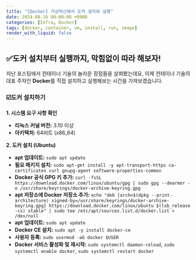 ```yaml
---
title: "[Docker] 가상머신에서 도커 설치와 실행"
date: 2024-08-16 00:00:00 +0900
categories: [Infra, Docker]
tags: [docker, container, vm, install, run, image]
render_with_liquid: false
---
```


## ✅도커 설치부터 실행까지, 막힘없이 따라 해보자!

지난 포스팅에서 컨테이너 기술의 놀라운 장점들을 살펴봤는데요, 이제 컨테이너 기술의 대표 주자인 **Docker**를 직접 설치하고 실행해보는 시간을 가져보겠습니다.

### ☑️도커 설치하기

**1. 시스템 요구 사항 확인**

- **리눅스 커널 버전:** 3.10 이상
- **아키텍처:** 64비트 (x86_64)

**2. 도커 설치 (Ubuntu)**

- **apt 업데이트:** `sudo apt update`
- **필요 패키지 설치:** `sudo apt-get install -y apt-transport-https ca-certificates curl gnupg-agent software-properties-common`
- **Docker 공식 GPG 키 추가:** `curl -fsSL https://download.docker.com/linux/ubuntu/gpg | sudo gpg --dearmor -o /usr/share/keyrings/docker-archive-keyring.gpg`
- **apt 저장소에 Docker 저장소 추가:** `echo "deb [arch=$(dpkg --print-architecture) signed-by=/usr/share/keyrings/docker-archive-keyring.gpg] https://download.docker.com/linux/ubuntu $(lsb_release -cs) stable" | sudo tee /etc/apt/sources.list.d/docker.list > /dev/null`
- **apt 업데이트:** `sudo apt update`
- **Docker CE 설치:** `sudo apt -y install docker-ce`
- **사용자 등록:** `sudo usermod -aG docker $USER`
- **Docker 서비스 활성화 및 재시작:** `sudo systemctl daemon-reload`, `sudo systemctl enable docker`, `sudo systemctl restart docker`

**3. 도커 설치 (CentOS)**

- **Docker 저장소 추가:** `yum-config-manager --add-repo https://download.docker.com/linux/centos/docker-ce.repo`
- **Docker CE 설치 및 업데이트:** `yum -y install docker-ce && yum -y update`
- **Docker 서비스 활성화 및 시작:** `systemctl daemon-reload`, `systemctl enable --now docker`, `systemctl start docker`

**4. 기타 설치 방법**

- **셸 스크립트를 이용한 자동 설치:** `curl -fsSL https://get.docker.com -o get-docker.sh && sudo sh get-docker.sh`
- **수동 설치:** Docker 공식 문서를 참고하여 필요한 패키지를 직접 다운로드하고 설치할 수 있습니다.

### ☑️도커 실행하고 이미지 가져오기

**1. 도커 정보 확인:**

- `docker info` 명령을 사용하여 설치된 Docker의 정보를 확인합니다.

**2. 도커 이미지 가져오기 (Pull)**

- `docker pull [이미지 이름]:[태그]` 명령을 사용하여 Docker Hub에서 원하는 이미지를 가져옵니다.
- 예시: `docker pull centos:7`, `docker pull ubuntu:16.04`

**3. 도커 컨테이너 실행 (Run)**

- `docker run [옵션] [이미지 이름]:[태그] [명령어]` 명령을 사용하여 컨테이너를 실행합니다.
- 자주 사용되는 옵션:
    - `it`: 컨테이너에 인터랙티브 터미널 연결
    - `-name`: 컨테이너 이름 지정
    - `d`: 백그라운드 실행
    - `p`: 호스트와 컨테이너의 포트 연결

**4. 도커 컨테이너 관리**

- `docker ps`: 실행 중인 컨테이너 목록 확인
- `docker ps -a`: 모든 컨테이너 목록 확인
- `docker start [컨테이너 이름 또는 ID]`: 컨테이너 시작
- `docker stop [컨테이너 이름 또는 ID]`: 컨테이너 중지
- `docker restart [컨테이너 이름 또는 ID]`: 컨테이너 재시작
- `docker rm [컨테이너 이름 또는 ID]`: 컨테이너 삭제
- `docker exec -it [컨테이너 이름 또는 ID] [명령어]`: 실행 중인 컨테이너에 명령어 실행

### ☑️도커 이미지 살펴보기

- `docker images`: 로컬에 저장된 이미지 목록 확인
- `docker image history [이미지 이름]:[태그]`: 이미지의 생성 히스토리 확인

### ☑️웹 서버 컨테이너 실행하고 접속하기

- `docker pull nginx:1.25.0-alpine`: Nginx 웹 서버 이미지 가져오기
- `docker run -d -p 8001:80 --name=my-webserver1 nginx:1.25.0-alpine`: Nginx 컨테이너 실행 (호스트의 8001 포트를 컨테이너의 80 포트에 연결)
- `curl localhost:8001`: 웹 브라우저 또는 `curl` 명령을 사용하여 웹 서버 접속

### ☑️컨테이너 내부 파일 변경 및 이미지 생성

1. **컨테이너 내부 파일 변경:**
- `docker cp [호스트 파일 경로] [컨테이너 이름]:[컨테이너 파일 경로]`: 호스트에서 컨테이너로 파일 복사
- 예시: `docker cp index.html my-webserver1:/usr/share/nginx/html/index.html`
1. **Dockerfile 작성 및 이미지 생성:**
- `Dockerfile` 작성: 원하는 이미지 설정 및 파일 복사 명령어 작성
- `docker build -t [이미지 이름]:[태그] .`: Dockerfile을 기반으로 이미지 생성
- `docker run -d -p 8002:80 --name=my-webserver2 myweb:v1.0`: 생성한 이미지를 사용하여 컨테이너 실행

### ☑️데이터베이스 컨테이너 실행

- `docker pull mysql:5.7-debian`: MySQL 데이터베이스 이미지 가져오기
- `docker run -it -e MYSQL_ROOT_PASSWORD=pass123# mysql:5.7-debian /bin/bash`: MySQL 컨테이너 실행 (루트 비밀번호 설정)
- `docker exec -it [컨테이너 이름 또는 ID] /bin/bash`: 실행 중인 컨테이너에 접속하여 데이터베이스 관리

### ☑️Portainer로 컨테이너 관리하기

- `docker pull portainer/portainer-ce`: Portainer 이미지 가져오기
- `docker volume create portainer_data`: Portainer 데이터 저장용 볼륨 생성
- `docker run -d -p 9000:9000 -v /var/run/docker.sock:/var/run/docker.sock -v portainer_data:/data --restart=always portainer/portainer-ce`: Portainer 컨테이너 실행 (호스트의 9000 포트에 연결)
- 웹 브라우저에서 `서버IP:9000`으로 접속하여 Portainer 사용

📌**참고:** 실습 환경 및 Docker 버전에 따라 일부 명령어나 설정이 다를 수 있습니다. 자세한 내용은 Docker 공식 문서를 참고하시기 바랍니다.